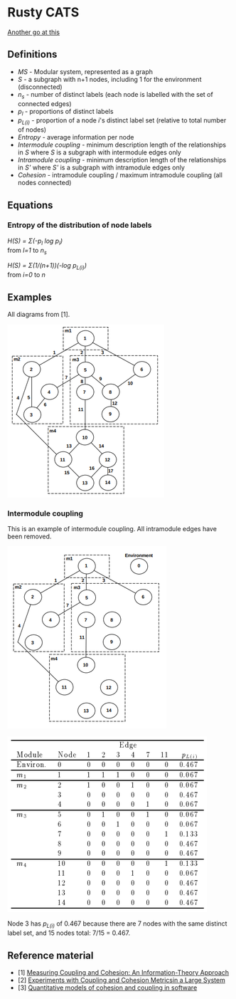 # Rusty CATS

[Another go at this](https://github.com/ThomWright/cats)

## Definitions

- _MS_ - Modular system, represented as a graph
- _S_ - a subgraph with n+1 nodes, including 1 for the environment (disconnected)
- _n<sub>s</sub>_ - number of distinct labels (each node is labelled with the set of connected edges)
- _p<sub>l</sub>_ - proportions of distinct labels
- _p<sub>L(i)</sub>_ - proportion of a node _i_'s distinct label set (relative to total number of nodes)
- _Entropy_ - average information per node
- _Intermodule coupling_ - minimum description length of the relationships in _S_ where _S_ is a subgraph with intermodule edges only
- _Intramodule coupling_ - minimum description length of the relationships in _S'_ where _S'_ is a subgraph with intramodule edges only
- _Cohesion_ - intramodule coupling / maximum intramodule coupling (all nodes connected)

## Equations

### Entropy of the distribution of node labels

_H(S) = Σ(-p<sub>l</sub> log p<sub>l</sub>)_
<br>from _l=1_ to _n<sub>s</sub>_

_H(S) = Σ(1/(n+1))(-log p<sub>L(i)</sub>)_
<br>from _i=0_ to _n_

## Examples

All diagrams from [1].

![Module diagram](./docs/module-diagram.png)

### Intermodule coupling

This is an example of intermodule coupling. All intramodule edges have been removed.

![Intermodule coupling diagram](./docs/intermodule-coupling-diagram.png)

![Intermodule coupling table](./docs/intermodule-coupling-table.png)

Node 3 has _p<sub>L(i)</sub>_ of 0.467 because there are 7 nodes with the same distinct label set, and 15 nodes total: 7/15 = 0.467.

## Reference material

- [1] [Measuring Coupling and Cohesion: An Information-Theory Approach](http://www.sdml.cs.kent.edu/library/Allen99.pdf)
- [2] [Experiments with Coupling and Cohesion Metricsin a Large System](http://www.csi.uottawa.ca/~tcl/papers/metrics/ExpWithCouplingCohesion.pdf)
- [3] [Quantitative models of cohesion and coupling in software](http://citeseerx.ist.psu.edu/viewdoc/download?doi=10.1.1.94.183&rep=rep1&type=pdf)
